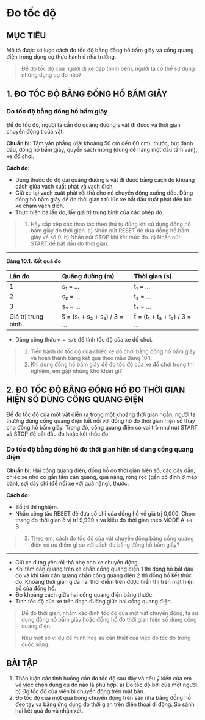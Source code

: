 # Đo tốc độ

## MỤC TIÊU
Mô tả được sơ lược cách đo tốc độ bằng đồng hồ bấm giây và cổng quang điện trong dụng cụ thực hành ở nhà trường.

> Để đo tốc độ của người đi xe đạp (hình bên), người ta có thể sử dụng những dụng cụ đo nào?

## 1. ĐO TỐC ĐỘ BẰNG ĐỒNG HỒ BẤM GIÂY

### Do tốc độ bằng đồng hồ bấm giây
Để đo tốc độ, người ta cần đo quãng đường s vật đi được và thời gian chuyển động t của vật.

**Chuẩn bị:** Tấm ván phẳng (dài khoảng 50 cm đến 60 cm), thước, bút đánh dấu, đồng hồ bấm giây, quyển sách mỏng (dùng để nâng một đầu tấm ván), xe đồ chơi.

**Cách đo:**
- Dùng thước đo độ dài quãng đường s vật đi được bằng cách đo khoảng cách giữa vạch xuất phát và vạch đích.
- Giữ xe tại vạch xuất phát rồi thả cho nó chuyển động xuống dốc. Dùng đồng hồ bấm giây để đo thời gian t từ lúc xe bắt đầu xuất phát đến lúc xe chạm vạch đích.
- Thực hiện ba lần đo, lấy giá trị trung bình của các phép đo.

> 1. Hãy sắp xếp các thao tác theo thứ tự đúng khi sử dụng đồng hồ bấm giây đo thời gian.
> a) Nhấn nút RESET để đưa đồng hồ bấm giây về số 0.
> b) Nhấn nút STOP khi kết thúc đo.
> c) Nhấn nút START để bắt đầu đo thời gian.

---

**Bảng 10.1. Kết quả đo**

| Lần đo | Quãng đường (m) | Thời gian (s) |
| :--- | :--- | :--- |
| 1 | s₁ = ... | t₁ = ... |
| 2 | s₂ = ... | t₂ = ... |
| 3 | s₃ = ... | t₃ = ... |
| Giá trị trung bình | s̅ = (s₁ + s₂ + s₃) / 3 = ... | t̅ = (t₁ + t₂ + t₃) / 3 = ... |

- Dùng công thức `v = s/t` để tính tốc độ của xe đồ chơi.

> 1. Tiến hành đo tốc độ của chiếc xe đồ chơi bằng đồng hồ bấm giây và hoàn thành bảng kết quả theo mẫu Bảng 10.1.
> 2. Khi dùng đồng hồ bấm giây để đo tốc độ của xe đồ chơi trong thí nghiệm, em gặp những khó khăn gì?

## 2. ĐO TỐC ĐỘ BẰNG ĐỒNG HỒ ĐO THỜI GIAN HIỆN SỐ DÙNG CỔNG QUANG ĐIỆN
Để đo tốc độ của một vật diễn ra trong một khoảng thời gian ngắn, người ta thường dùng cổng quang điện kết nối với đồng hồ đo thời gian hiện số thay cho đồng hồ bấm giây. Trong đó, cổng quang điện có vai trò như nút START và STOP để bắt đầu đo hoặc kết thúc đo.

### Do tốc độ bằng đồng hồ đo thời gian hiện số dùng cổng quang điện
**Chuẩn bị:** Hai cổng quang điện, đồng hồ đo thời gian hiện số, các dây dẫn, chiếc xe nhỏ có gắn tấm cản quang, quả nặng, ròng rọc (gắn cố định ở mép bàn), sợi dây chỉ (để nối xe với quả nặng), thước.

**Cách đo:**
- Bố trí thí nghiệm.
- Nhấn công tắc RESET để đưa số chỉ của đồng hồ về giá trị 0,000. Chọn thang đo thời gian ở vị trí 9,999 s và kiểu đo thời gian theo MODE A ↔ B.

> 3. Theo em, cách đo tốc độ của vật chuyển động bằng cổng quang điện có ưu điểm gì so với cách đo bằng đồng hồ bấm giây?

---

- Giữ xe đứng yên rồi thả nhẹ cho xe chuyển động.
- Khi tấm cản quang trên xe chắn cổng quang điện 1 thì đồng hồ bắt đầu đo và khi tấm cản quang chắn cổng quang điện 2 thì đồng hồ kết thúc đo. Khoảng thời gian giữa hai thời điểm trên được hiển thị trên mặt hiện số của đồng hồ.
- Đo khoảng cách giữa hai cổng quang điện bằng thước.
- Tính tốc độ của xe trên đoạn đường giữa hai cổng quang điện.

> Để đo thời gian, nhằm xác định tốc độ của một vật chuyển động, ta sử dụng đồng hồ bấm giây hoặc đồng hồ đo thời gian hiện số dùng cổng quang điện.
>
> Nêu một số ví dụ để minh hoạ sự cần thiết của việc đo tốc độ trong cuộc sống.

## BÀI TẬP

1. Thảo luận các tình huống cần đo tốc độ sau đây và nêu ý kiến của em về việc chọn dụng cụ đo nào là phù hợp.
    a) Đo tốc độ bơi của một người.
    b) Đo tốc độ của viên bi chuyển động trên mặt bàn.
2. Đo tốc độ của một quả bóng chuyền động trên sàn nhà bằng đồng hồ đeo tay và bằng ứng dụng đo thời gian trên điện thoại di động. So sánh hai kết quả đo và nhận xét.

